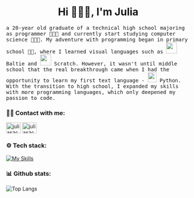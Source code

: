 <h1 align="center">Hi 🙋🏼‍♀️, I'm Julia</h1>

<samp>a 20-year old graduate of a technical high school majoring as programmer 👩🏼‍🎓 and currently start studying computer science 👩🏼‍💻. My adventure with programming began in primary school 👧🏼, where I learned visual languages ​​such as <a href="https://sgpsys.com/en/"><img src="https://sgpsys.com/Images/baltie256.gif" height=30px width=30px/></a> Baltie and <a href="https://scratch.mit.edu/users/jula152003/"><img src="https://seeklogo.com/images/S/scratch-cat-logo-7F652C6253-seeklogo.com.png" height=30px width=30px/></a> Scratch. However, it wasn't until middle school that the real breakthrough came when I had the opportunity to learn my first text language - <a href="https://www.python.org/"><img src="https://upload.wikimedia.org/wikipedia/commons/thumb/c/c3/Python-logo-notext.svg/1869px-Python-logo-notext.svg.png" height=27px width=24px/></a> Python. With the transition to high school, I expanded my skills with more programming languages, which only deepened my passion to code.</samp>

<h3 align="left">🤝🏻 Contact with me: </h3>
<p align="left">
<a href="https://linkedin.com/in/juliaszczygieł" target="blank"><img align="center" src="https://raw.githubusercontent.com/rahuldkjain/github-profile-readme-generator/master/src/images/icons/Social/linked-in-alt.svg" alt="juliaszczygieł" height="30" width="40" /></a>
<a href="mailto:juliaszczygiel.kontakt@gmail.com" target="blank"><img align="center" src="https://upload.wikimedia.org/wikipedia/commons/thumb/7/7e/Gmail_icon_%282020%29.svg/2560px-Gmail_icon_%282020%29.svg.png" alt="juliaszczygieł" height="30" width="40" /></a>
</p>

<h3 align="left">⚙️ Tech stack: </h3>

[![My Skills](https://skillicons.dev/icons?i=html,css,js,react,angular,bootstrap,nodejs,mongodb,php,mysql,postman,py,cpp,raspberrypi,arduino,visualstudio,vscode,figma,git,github&perline=5)](https://skillicons.dev)

<h3 align="left">📊 Github stats: </h3>

![Top Langs](https://github-readme-stats.vercel.app/api/top-langs/?username=juliaszczygiel&layout=compact&hide=hack)
